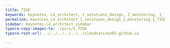 ```yaml
---
title: TIGK
keywords: keynotes, L4_architect, 1_solutions_design, 2_monitoring, 1_TIGK
permalink: keynotes_L4_architect_1_solutions_design_2_monitoring_1_TIGK.html
sidebar: keynotes_L4_architect_sidebar
typora-copy-images-to: ./pics/1_TIGK
typora-root-url: ../../../../../../cloudnative365.github.io

---
```


## 